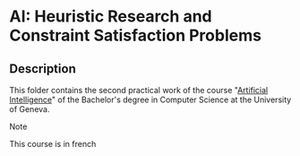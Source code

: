 # AI: Heuristic Research and Constraint Satisfaction Problems

## Description

This folder contains the second practical work of the course "[Artificial Intelligence](https://moodle.unige.ch/course/view.php?id=3706)" of the Bachelor's degree in Computer Science at the University of Geneva.

> [!NOTE]
> This course is in french
